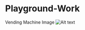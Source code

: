 # Playground-Work

Vending Machine Image 
![Alt text](http://s29.postimg.org/kzdbjqq1j/Screen_Shot_2014_11_24_at_10_07_51_AM.png?raw=true "Optional Title")
